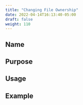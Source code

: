 ```yaml
---
title: "Changing File Ownership"
date: 2022-04-14T16:13:40-05:00
draft: false
weight: 110
---
```


## Name

## Purpose

## Usage

## Example